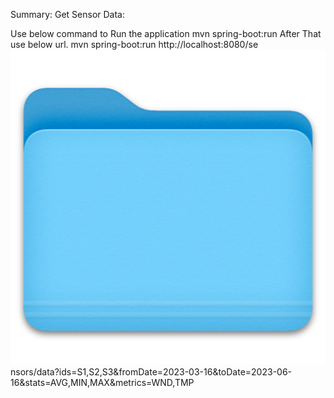 
Summary:
Get Sensor Data:

Use below command to Run the application
mvn spring-boot:run
After That use below url.
mvn spring-boot:run
http://localhost:8080/se![img.png](img.png)nsors/data?ids=S1,S2,S3&fromDate=2023-03-16&toDate=2023-06-16&stats=AVG,MIN,MAX&metrics=WND,TMP